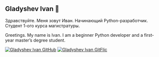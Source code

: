 ## Gladyshev Ivan 🐺

Здравствуйте. Меня зовут Иван. Начинающий Python-разработчик. Студент 1-ого курса магистратуры.

Greetings. My name is Ivan. I am a beginner Python developer and a first-year master’s degree student.

[![Gladyshev Ivan GitHub](https://badgen.net/badge/icon/github?icon=github&label)](https://github.com/GladyshevIvan) [![Gladyshev Ivan GitFlic](https://img.shields.io/badge/visit_my-gitflic-success)](https://gitflic.ru/user/vanoglady) 
